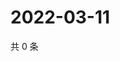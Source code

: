 # 2022-03-11

共 0 条

<!-- BEGIN WEIBO -->
<!-- 最后更新时间 Fri Mar 11 2022 17:15:18 GMT+0800 (China Standard Time) -->

<!-- END WEIBO -->
